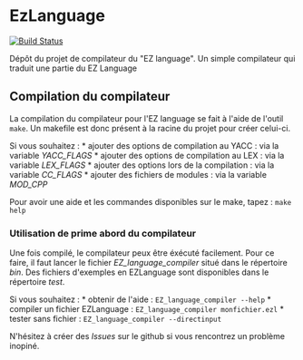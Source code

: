 # EzLanguage

[![Build Status](https://travis-ci.org/ezlanguage/ezlanguage.svg?branch=compilateur)](https://travis-ci.org/ezlanguage/ezlanguage)

Dépôt du projet de compilateur du "EZ language".
Un simple compilateur qui traduit une partie du EZ Language

## Compilation du compilateur

La compilation du compilateur pour l'EZ language se fait à l'aide de l'outil `make`.
Un makefile est donc présent à la racine du projet pour créer celui-ci.

Si vous souhaitez :
	* ajouter des options de compilation au YACC : via la variable *YACC_FLAGS*
	* ajouter des options de compilation au LEX : via la variable *LEX_FLAGS*
	* ajouter des options lors de la compilation : via la variable *CC_FLAGS*
	* ajouter des fichiers de modules : via la variable *MOD_CPP*
	
Pour avoir une aide et les commandes disponibles sur le make, tapez : `make help`


### Utilisation de prime abord du compilateur

Une fois compilé, le compilateur peux être éxécuté facilement.
Pour ce faire, il faut lancer le fichier *EZ_language\_compiler* situé dans le répertoire *bin*.
Des fichiers d'exemples en EZLanguage sont disponibles dans le répertoire *test*.

Si vous souhaitez :
	* obtenir de l'aide : `EZ_language_compiler --help`
	* compiler un fichier EZLanguage : `EZ_language_compiler monfichier.ezl`
	* tester sans fichier : `EZ_language_compiler --directinput`

N'hésitez à créer des *Issues* sur le github si vous rencontrez un problème inopiné.
